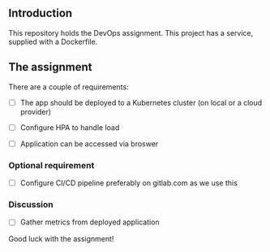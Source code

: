 ## Introduction
This repository holds the DevOps assignment. This project has a service, supplied with a Dockerfile.

## The assignment

There are a couple of requirements:
- [ ] The app should be deployed to a Kubernetes cluster (on local or a cloud provider)
- [ ] Configure HPA to handle load
- [ ] Application can be accessed via broswer


### Optional requirement
- [ ] Configure CI/CD pipeline preferably on gitlab.com as we use this

### Discussion
- [ ] Gather metrics from deployed application


Good luck with the assignment!
